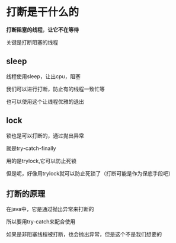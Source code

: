# 打断是干什么的

**打断阻塞的线程**，**让它不在等待**

关键是打断阻塞的线程



## sleep

线程使用sleep，让出cpu，阻塞

我们可以进行打断，防止有的线程一致忙等

也可以使用这个让线程优雅的退出



## lock

锁也是可以打断的，通过抛出异常

就是try-catch-finally

用的是trylock,它可以防止死锁

但是呢，好像用trylock就可以防止死锁了（打断可能是作为保底手段吧）



## 打断的原理

在java中，它是通过抛出异常来打断的

所以要用try-catch来配合使用

如果是非阻塞线程被打断，也会抛出异常，但是这个不是我们想要的

